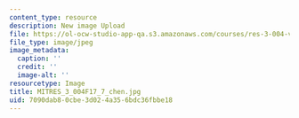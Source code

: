```yaml
---
content_type: resource
description: New image Upload
file: https://ol-ocw-studio-app-qa.s3.amazonaws.com/courses/res-3-004-visualizing-materials-science-fall-2017/7090dab80cbe3d024a356bdc36fbbe18_MITRES_3_004F17_7_chen.jpg
file_type: image/jpeg
image_metadata:
  caption: ''
  credit: ''
  image-alt: ''
resourcetype: Image
title: MITRES_3_004F17_7_chen.jpg
uid: 7090dab8-0cbe-3d02-4a35-6bdc36fbbe18
---
```


